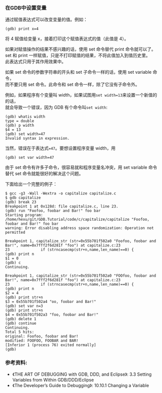 ### 在GDB中设置变量

通过赋值表达式可以改变变量的值。例如：

```
(gdb) print x=4
```

将 4 赋值给变量 x，接着打印这个赋值表达式的值（此值是 4）。

如果对赋值操作的结果不感兴趣的话，使用 set 命令替代 print 命令就可以了。  
set 和 print 一样赋值，只是不打印赋值的结果，不将此值加入到值历史里。  
此表达式只用于其作用效果中。

如果 set 命令的参数字符串的开头和 set 子命令一样的话，使用 set variable 命令，  
而不要只用 set 命令。此命令和 set 命令一样，除了它没有子命令外。

例如，如果程序有个变量叫 width，如果试图用`set width=13`来设置一个新值的的话，  
就会导致一个错误，因为 GDB 有个命令叫`set width`:

```
(gdb) whatis width
type = double
(gdb) p width
$4 = 13
(gdb) set width=47
Invalid syntax in expression.
```

当然，错误在于表达式`=47`。要想设置程序变量 width，用

```
(gdb) set var width=47
```

由于 set 命令有许多子命令，很容易就和程序变量名冲突，用 set variable 命令  
替代 set 命令就能很好的解决这个问题。

下面给出一个完整的例子：

```
$ gcc -g3 -Wall -Wextra -o capitalize capitalize.c
$ gdb capitalize
(gdb) break 23
Breakpoint 1 at 0x128d: file capitalize.c, line 23.
(gdb) run "Foofoo, foobar and Bar!" foo bar
Starting program: /home/hexu/git/GDB.Tutorial/code/c/capitalize/capitalize "Foofoo, foobar and Bar!" foo bar
warning: Error disabling address space randomization: Operation not permitted

Breakpoint 1, capitalize_str (str=0x55b701f502a0 "Foofoo, foobar and Bar!", name=0x7fff2f6d281f "foo") at capitalize.c:23
23              if (strncasecmp(str+n,name,len_name)==0) {
(gdb) print n
$1 = 0
(gdb) c
Continuing.

Breakpoint 1, capitalize_str (str=0x55b701f502a0 "FOOfoo, foobar and Bar!", name=0x7fff2f6d281f "foo") at capitalize.c:23
23              if (strncasecmp(str+n,name,len_name)==0) {
(gdb) print n
$2 = 4
(gdb) print str+n
$3 = 0x55b701f502a4 "oo, foobar and Bar!"
(gdb) set var n=3
(gdb) print str+n
$4 = 0x55b701f502a3 "foo, foobar and Bar!"
(gdb) delete 1
(gdb) continue
Continuing.
Total 5 hits:
original: Foofoo, foobar and Bar!
modified: FOOFOO, FOOBAR and BAR!
[Inferior 1 (process 76) exited normally]
(gdb)
```

### 参考资料:
- 《THE ART OF DEBUGGING with GDB, DDD, and Eclipse》: 3.3 Setting Variables from Within GDB/DDD/Eclipse
- 《The Developer’s Guide to Debugging》:  10.10.1 Changing a Variable

